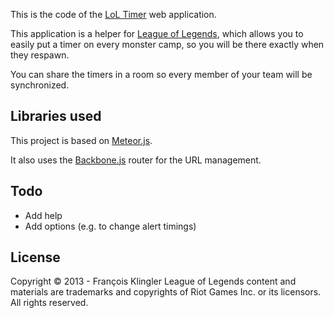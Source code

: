 This is the code of the [LoL Timer](http://loltimer.meteor.com) web application.

This application is a helper for [League of Legends](http://leagueoflegends.com), which allows you to easily put a timer on every monster camp, so you will be there exactly when they respawn.

You can share the timers in a room so every member of your team will be synchronized.


Libraries used
--------------

This project is based on [Meteor.js](http://meteorjs.com).

It also uses the [Backbone.js](http://backbonejs.org) router for the URL management.


Todo
----

* Add help
* Add options (e.g. to change alert timings)


License
-------

Copyright © 2013 - François Klingler
League of Legends content and materials are trademarks and copyrights of Riot Games Inc. or its licensors. All rights reserved.
